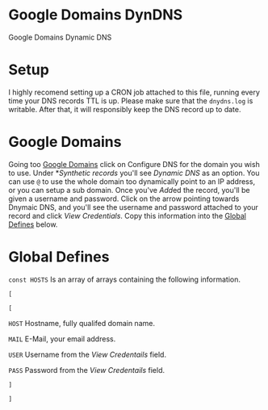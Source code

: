 # Google Domains DynDNS
Google Domains Dynamic DNS

# Setup
I highly recomend setting up a CRON job attached to this file, running every time your DNS records TTL is up. Please make sure that the `dnydns.log` is writable. After that, it will responsibly keep the DNS record up to date.

# Google Domains
Going too [Google Domains](https://domains.google.com) click on Configure DNS for the domain you wish to use. Under **Synthetic records* you'll see *Dynamic DNS* as an option. You can use `@` to use the whole domain too dynamically point to an IP address, or you can setup a sub domain. Once you've *Add*ed the record, you'll be given a username and password. Click on the arrow pointing towards Dnymaic DNS, and you'll see the username and password attached to your record and click *View Credentials*. Copy this information into the [Global Defines](#global-defines) below.

# Global Defines
`const HOSTS` Is an array of arrays containing the following information.

`[`

`[`

  `HOST` Hostname, fully qualifed domain name.

  `MAIL` E-Mail, your email address.

  `USER` Username from the *View Credentails* field.

  `PASS` Password from the *View Credentails* field.

`]`

`]`
